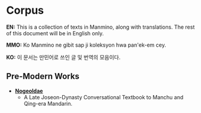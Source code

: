# Corpus

**EN:** This is a collection of texts in Manmino, along with translations. The rest of this document will be in English only.

**MMO:** Ko Manmino ne gibit sap ji koleksyon hwa pan'ek-em cey.

**KO:** 이 문서는 만민어로 쓰인 글 및 번역의 모음이다.

## Pre-Modern Works
  * **[Nogeoldae](https://github.com/Manmino/corpus/blob/main/Nogeoldae.md)**
    * A Late Joseon-Dynasty Conversational Textbook to Manchu and Qing-era Mandarin.
